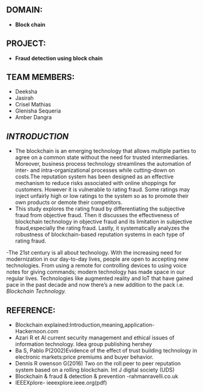 ## DOMAIN:
- **Block chain** 
## PROJECT: 
- **Fraud detection using block chain**
## TEAM MEMBERS:
- Deeksha
- Jasirah
- Crisel Mathias 
- Glenisha Sequeria 
- Amber Dangra

## *INTRODUCTION*


- The blockchain is an emerging technology that allows multiple parties to agree on a common state without the need for trusted intermediaries. Moreover, business process technology streamlines the automation of inter- and intra-organizational processes while cutting-down on costs.The reputation system has been designed as an effective mechanism to reduce risks associated with online shoppings
for customers. However it is vulnerable to rating fraud. Some ratings may inject unfairly high or low ratings to the system so as to promote their own products or demote their competitors.
- This study explores the rating fraud by differentiating the subjective fraud from objective fraud. Then it discusses the effectiveness of blockchain technology in objective fraud and its limitation in subjective fraud,especially the rating fraud. Lastly, it systematically 
analyzes the robustness of blockchain-based reputation systems in each type of rating fraud.



-The 21st century is all about technology. With the increasing need for modernization in our day-to-day lives, people are open to accepting new technologies. From using a remote for controlling devices to using voice notes for giving commands; modern technology has made space in our regular lives. Technologies like augmented reality and IoT that have gained pace in the past decade and now there’s a new addition to the pack i.e. *Blockchain Technology.*





## REFERENCE:
- Blockchain explained:Introduction,meaning,application- Hackernoon.com
- Azari R et Al current security management and ethical issues of information technology. Idea group publishing hershey
- Ba S, Pablo P(2002)Evidence of the effect of trust building technology in electronic markets:price premiums and buyer behavior.
- Dennis R owenson G(2016) Two on the roll:peer to peer reputation system based on a rolling blockchain. Int J digital society (UDS) 
- Blockchain & fraud & detection & prevention -rahmanravelli.co.uk
- IEEEXplore- ieeexplore.ieee.org(pdf)
